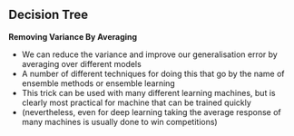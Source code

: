 ## Decision Tree
**Removing Variance By Averaging**
- We can reduce the variance and improve our generalisation error by averaging over different models
- A number of different techniques for doing this that go by the name of ensemble methods or ensemble learning
- This trick can be used with many different learning machines, but is clearly most practical for machine that can be trained quickly
- (nevertheless, even for deep learning taking the average response of many machines is usually done to win competitions)




<!--stackedit_data:
eyJoaXN0b3J5IjpbMTQ1ODkwNTk0NywtMzI0MzQxMjQ5LDE5ND
AwMzk4MTcsMTcyNTkxOTkyNF19
-->